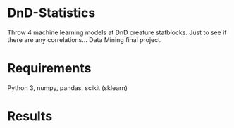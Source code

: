 # DnD-Statistics
Throw 4 machine learning models at DnD creature statblocks.
Just to see if there are any correlations...
Data Mining final project.

# Requirements

Python 3, numpy, pandas, scikit (sklearn)

# Results

```

```
